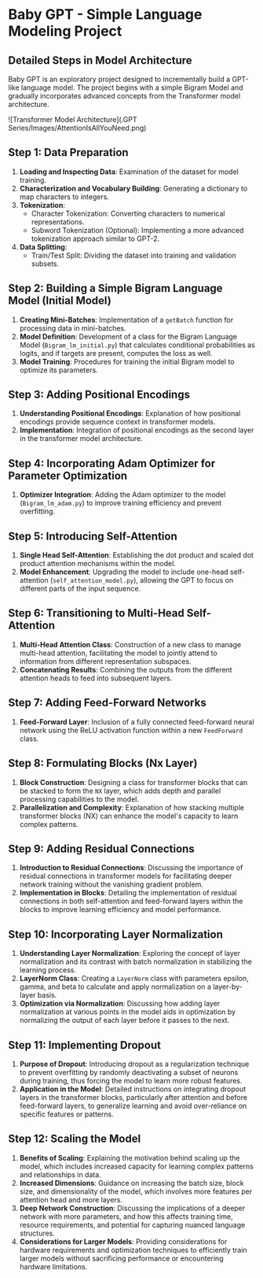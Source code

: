# Baby GPT - Simple Language Modeling Project

## Detailed Steps in Model Architecture
Baby GPT is an exploratory project designed to incrementally build a GPT-like language model. The project begins with a simple Bigram Model and gradually incorporates advanced concepts from the Transformer model architecture.

![Transformer Model Architecture](.GPT Series/Images/AttentionIsAllYouNeed.png)




## Step 1: Data Preparation
1. **Loading and Inspecting Data**: Examination of the dataset for model training.
2. **Characterization and Vocabulary Building**: Generating a dictionary to map characters to integers.
3. **Tokenization**: 
   - Character Tokenization: Converting characters to numerical representations.
   - Subword Tokenization (Optional): Implementing a more advanced tokenization approach similar to GPT-2.
4. **Data Splitting**: 
   - Train/Test Split: Dividing the dataset into training and validation subsets.

## Step 2: Building a Simple Bigram Language Model (Initial Model)
1. **Creating Mini-Batches**: Implementation of a `getBatch` function for processing data in mini-batches.
2. **Model Definition**: Development of a class for the Bigram Language Model (`Bigram_lm_initial.py`) that calculates conditional probabilities as logits, and if targets are present, computes the loss as well.
3. **Model Training**: Procedures for training the initial Bigram model to optimize its parameters.

## Step 3: Adding Positional Encodings
1. **Understanding Positional Encodings**: Explanation of how positional encodings provide sequence context in transformer models.
2. **Implementation**: Integration of positional encodings as the second layer in the transformer model architecture.

## Step 4: Incorporating Adam Optimizer for Parameter Optimization
1. **Optimizer Integration**: Adding the Adam optimizer to the model (`Bigram_lm_adam.py`) to improve training efficiency and prevent overfitting.

## Step 5: Introducing Self-Attention
1. **Single Head Self-Attention**: Establishing the dot product and scaled dot product attention mechanisms within the model.
2. **Model Enhancement**: Upgrading the model to include one-head self-attention (`self_attention_model.py`), allowing the GPT to focus on different parts of the input sequence.

## Step 6: Transitioning to Multi-Head Self-Attention
1. **Multi-Head Attention Class**: Construction of a new class to manage multi-head attention, facilitating the model to jointly attend to information from different representation subspaces.
2. **Concatenating Results**: Combining the outputs from the different attention heads to feed into subsequent layers.

## Step 7: Adding Feed-Forward Networks
1. **Feed-Forward Layer**: Inclusion of a fully connected feed-forward neural network using the ReLU activation function within a new `FeedForward` class.

## Step 8: Formulating Blocks (Nx Layer)
1. **Block Construction**: Designing a class for transformer blocks that can be stacked to form the `NX` layer, which adds depth and parallel processing capabilities to the model.
2. **Parallelization and Complexity**: Explanation of how stacking multiple transformer blocks (NX) can enhance the model's capacity to learn complex patterns.

## Step 9: Adding Residual Connections
1. **Introduction to Residual Connections**: Discussing the importance of residual connections in transformer models for facilitating deeper network training without the vanishing gradient problem.
2. **Implementation in Blocks**: Detailing the implementation of residual connections in both self-attention and feed-forward layers within the blocks to improve learning efficiency and model performance.

## Step 10: Incorporating Layer Normalization
1. **Understanding Layer Normalization**: Exploring the concept of layer normalization and its contrast with batch normalization in stabilizing the learning process.
2. **LayerNorm Class**: Creating a `LayerNorm` class with parameters epsilon, gamma, and beta to calculate and apply normalization on a layer-by-layer basis.
3. **Optimization via Normalization**: Discussing how adding layer normalization at various points in the model aids in optimization by normalizing the output of each layer before it passes to the next.

## Step 11: Implementing Dropout
1. **Purpose of Dropout**: Introducing dropout as a regularization technique to prevent overfitting by randomly deactivating a subset of neurons during training, thus forcing the model to learn more robust features.
2. **Application in the Model**: Detailed instructions on integrating dropout layers in the transformer blocks, particularly after attention and before feed-forward layers, to generalize learning and avoid over-reliance on specific features or patterns.

## Step 12: Scaling the Model
1. **Benefits of Scaling**: Explaining the motivation behind scaling up the model, which includes increased capacity for learning complex patterns and relationships in data.
2. **Increased Dimensions**: Guidance on increasing the batch size, block size, and dimensionality of the model, which involves more features per attention head and more layers.
3. **Deep Network Construction**: Discussing the implications of a deeper network with more parameters, and how this affects training time, resource requirements, and potential for capturing nuanced language structures.
4. **Considerations for Larger Models**: Providing considerations for hardware requirements and optimization techniques to efficiently train larger models without sacrificing performance or encountering hardware limitations.

